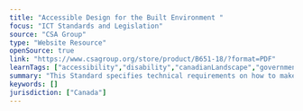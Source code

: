 ```yaml
---
title: "Accessible Design for the Built Environment "
focus: "ICT Standards and Legislation"
source: "CSA Group"
type: "Website Resource"
openSource: true
link: "https://www.csagroup.org/store/product/B651-18/?format=PDF"
learnTags: ["accessibility","disability","canadianLandscape","government","fairness","bias","ict","framework","regulation"]
summary: "This Standard specifies technical requirements on how to make buildings and the exterior built environment accessible and safely usable by persons with physical, sensory, or cognitive disabilities."
keywords: []
jurisdiction: ["Canada"]
---
```


